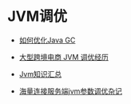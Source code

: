 # JVM调优

- [如何优化Java GC](https://mp.weixin.qq.com/s/ydkEkh_Uc1paftJLKIsm0w)

- [大型跨境电商 JVM 调优经历](https://mp.weixin.qq.com/s/bOarreWhQJmS6VTZfFcsZw)

- [Jvm知识汇总](https://mp.weixin.qq.com/s/4c9K5eYMFGVV2WyKaYXVBA)

- [海量连接服务端jvm参数调优杂记](https://mp.weixin.qq.com/s/jt_BCAo8krxPAhLhhLdIrg)